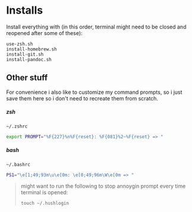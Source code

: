 # Installs

Install everything with (in this order, terminal might need to be closed and reopened after some of these):
```
use-zsh.sh
install-homebrew.sh
install-git.sh
install-pandoc.sh
```

## Other stuff

For convenience i also like to customize my command prompts, so i just save them here so i don't need to recreate them from scratch.

##### zsh 
`~/.zshrc`
```sh
export PROMPT="%F{227}%n%F{reset}: %F{081}%2~%F{reset} => "
``` 

##### bash
`~/.bashrc`
```sh
PS1="\e[1;49;93m\u\e[0m: \e[0;49;96m\W\e[0m => "
``` 

> might want to run the following to stop annoygin prompt every time terminal is opened:
> 
> ```
> touch ~/.hushlogin
> ```